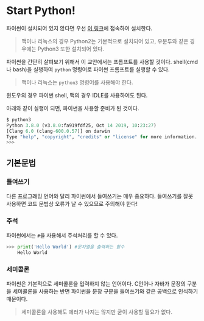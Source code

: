 Start Python!
===

파이썬이 설치되어 있지 않다면 우선 [이 링크](https://www.python.org/)에 접속하여 설치한다.
> 맥이나 리눅스의 경우 Python2는 기본적으로 설치되어 있고,
우분투와 같은 경우에는 Python3 또한 설치되어 있다.

파이썬을 간단히 살펴보기 위해서 이 교안에서는 프롬프트를 사용할 것이다.
shell(cmd나 bash)을 실행하여 `python` 명령어로 파이썬 프롬프트를 실행할 수 있다.
> 맥이나 리눅스는 `python3` 명령어를 사용해야 한다.

윈도우의 경우 파이썬 shell, 맥의 경우 IDLE를 사용하여도 된다.

아래와 같이 실행이 되면, 파이썬을 사용할 준비가 된 것이다.

```python
$ python3
Python 3.8.0 (v3.8.0:fa919fdf25, Oct 14 2019, 10:23:27)
[Clang 6.0 (clang-600.0.57)] on darwin
Type "help", "copyright", "credits" or "license" for more information.
>>>
```

기본문법
---

### 들여쓰기

다른 프로그래밍 언어와 달리 파이썬에서 들여쓰기는 매우 중요하다. 들여쓰기를 잘못 사용하면 코드 문법상 오류가 날 수 있으므로 주의해야 한다!

### 주석

파이썬에서는 `#`을 사용해서 주석처리를 할 수 있다.

```python
>>> print('Hello World') #문자열을 출력하는 함수
    Hello World
```

### 세미콜론

파이썬은 기본적으로 세미콜론을 입력하지 않는 언어이다. C언어나 자바가 문장의 구분을 세미콜론을 사용하는 반면 파이썬을 문장 구분을 들여쓰기와 같은 공백으로 인식하기 때문이다.

> 세미콜론을 사용해도 에러가 나지는 않지만 굳이 사용할 필요가 없다.
